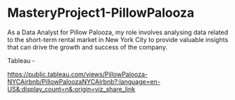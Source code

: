 # MasteryProject1-PillowPalooza
As a Data Analyst for Pillow Palooza, my role involves analysing data related to the short-term rental market in New York City to provide valuable insights that can drive the growth and success of the company.

Tableau -

https://public.tableau.com/views/PillowPalooza-NYCAirbnb/PillowPaloozaNYCAirbnb?:language=en-US&:display_count=n&:origin=viz_share_link
